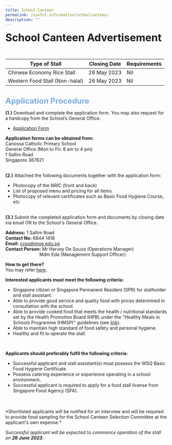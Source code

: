 ```yaml
---
title: School Canteen
permalink: /useful-information/schoolcanteen/
description: ""
---
```

<b><font size="6">School Canteen Advertisement</font></b>

<br>

| Type of Stall | Closing Date | Requirements |
| -------- | -------- | -------- |
| Chinese Economy Rice Stall     | 26 May 2023     | Nil |
| Western Food Stall (Non-halal)| 26 May 2023     | Nil |

<br>
<font size="5" color="#7daadf"><b>Application Procedure</b></font>

**(1.)** Download and complete the application form. You may also request for a hardcopy from the School’s General Office.

* [Application Form](/files/School%20Canteen%20and%20School%20Bus/application%20for%20canteen%20stall%20in%20existing%20school%20form.pdf)

**Application forms can  be obtained from:**<br>
Canossa Catholic Primary School<br>
General Office (Mon to Fri: 8 am to 4 pm)<br>
1 Sallim Road<br>
Singapore 387621<br>
<br>

**(2.)** Attached the following documents together with the application form:
* Photocopy of the NRIC (front and back)
* List of proposed menu and pricing for all items
* Photocopy of relevant certificates such as Basic Food Hygiene Course, etc
<br><br>

**(3.)** Submit the completed application form and documents by closing date via email OR to the School's General Office.

**Address:** 1 Sallim Road<br>
**Contact No:** 6844 1418<br>
**Email:** [ccps@moe.edu.sg](ccps@moe.edu.sg)<br>
**Contact Person:** Mr Harvey De Souza (Operations Manager)<br>
       &nbsp;&nbsp;Mdm Eda (Management Support Officer)

**How to get there?**<br>
You may refer [here](https://www.canossacatholicpri.moe.edu.sg/contact-us/). 
<br>

**Interested applicants must meet the following criteria:**
* Singapore citizen or Singapore Permanent Resident (SPR) for stallholder and stall assistant.
* Able to provide good service and quality food with prices determined in consultation with the school.
* Able to provide cooked food that meets the health / nutritional standards set by the Health Promotion Board (HPB) under the "Healthy Meals in Schools Programme (HMSP)" guidelines (see [link](https://www.hpb.gov.sg/schools/school-programmes/healthy-meals-in-schools-programme)).
* Able to maintain high standard of food safety and personal hygiene.
* Healthy and fit to operate the stall.
<br>

**Applicants should preferably fulfil the following criteria:**
* Successful applicant and stall assistant(s) must possess the WSQ Basic Food Hygiene Certificate.
* Possess catering experience or experience operating in a school environment.
* Successful applicant is required to apply for a food stall license from Singapore Food Agency (SFA).
<br>
<br>
*Shortlisted applicants will be notified for an interview and will be required to provide food sampling for the School Canteen Selection Committee at the applicant's own expense.*

*Successful applicant will be expected to commence operation of the stall on **26 June 2023**.*